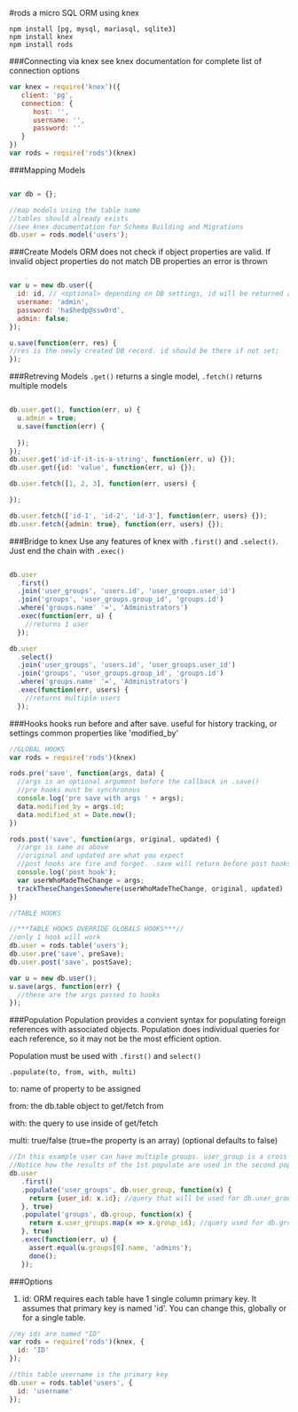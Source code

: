 #rods
a micro SQL ORM using knex

```
npm install [pg, mysql, mariasql, sqlite3]
npm install knex
npm install rods
```

###Connecting via knex
see knex documentation for complete list of connection options
```js
var knex = require('knex')({
   client: 'pg',
   connection: {
      host: '',
      username: '',
      password: ''
   }
})
var rods = require('rods')(knex)
```

###Mapping Models
```js

var db = {};

//map models using the table name
//tables should already exists
//see knex documentation for Schema Building and Migrations
db.user = rods.model('users');
```

###Create Models
ORM does not check if object properties are valid. If invalid object properties do not match DB properties an error is thrown
```js

var u = new db.user({
  id: id, // <optional> depending on DB settings, id will be returned after save, if not set
  username: 'admin',
  password: 'ha$hedp@ssw0rd',
  admin: false;
});

u.save(function(err, res) {
//res is the newly created DB record. id should be there if not set;
});
```

###Retreving Models
`.get()` returns a single model, `.fetch()` returns multiple models
```js

db.user.get(1, function(err, u) {
  u.admin = true;
  u.save(function(err) {
    
  });
});
db.user.get('id-if-it-is-a-string', function(err, u) {});
db.user.get({id: 'value', function(err, u) {});

db.user.fetch([1, 2, 3], function(err, users) {

});

db.user.fetch(['id-1', 'id-2', 'id-3'], function(err, users) {});
db.user.fetch({admin: true}, function(err, users) {});
```

###Bridge to knex
Use any features of knex with `.first()` and `.select()`. Just end the chain with `.exec()`
```js

db.user
  .first()
  .join('user_groups', 'users.id', 'user_groups.user_id')
  .join('groups', 'user_groups.group_id', 'groups.id')
  .where('groups.name' '=', 'Administrators')
  .exec(function(err, u) { 
    //returns 1 user
  });

db.user
  .select()
  .join('user_groups', 'users.id', 'user_groups.user_id')
  .join('groups', 'user_groups.group_id', 'groups.id')
  .where('groups.name' '=', 'Administrators')
  .exec(function(err, users) { 
    //returns multiple users
  });

```

###Hooks
hooks run before and after save. useful for history tracking, or settings common properties like 'modified_by'

```js
//GLOBAL HOOKS
var rods = require('rods')(knex)

rods.pre('save', function(args, data) {
  //args is an optional argument before the callback in .save()
  //pre hooks must be synchronous
  console.log('pre save with args ' + args);
  data.modified_by = args.id;
  data.modified_at = Date.now();
})

rods.post('save', function(args, original, updated) {
  //args is same as above
  //original and updated are what you expect
  //post hooks are fire and forget. .save will return before post hooks finish
  console.log('post hook');
  var userWhoMadeTheChange = args;
  trackTheseChangesSomewhere(userWhoMadeTheChange, original, updated)
})

//TABLE HOOKS

//***TABLE HOOKS OVERRIDE GLOBALS HOOKS***//
//only 1 hook will work
db.user = rods.table('users');
db.user.pre('save', preSave);
db.user.post('save', postSave);

var u = new db.user();
u.save(args, function(err) {
  //these are the args passed to hooks
});

```

###Population
Population provides a convient syntax for populating foreign references with associated objects. Population does individual queries for each reference, so it may not be the most efficient option. 

Population must be used with `.first()` and `select()`

```.populate(to, from, with, multi)```

to: name of property to be assigned

from: the db.table object to get/fetch from

with: the query to use inside of get/fetch

multi: true/false (true=the property is an array) (optional defaults to false)

```js
//In this example user can have multiple groups. user_group is a cross reference table between user & group
//Notice how the results of the 1st populate are used in the second populate
db.user
   .first()
   .populate('user_groups', db.user_group, function(x) {
     return {user_id: x.id}; //query that will be used for db.user_group.fetch
   }, true)
   .populate('groups', db.group, function(x) {
     return x.user_groups.map(x => x.group_id); //query used for db.group.fetch
   }, true)
   .exec(function(err, u) {
     assert.equal(u.groups[0].name, 'admins');
     done();
   });
```

###Options

1. id: ORM requires each table have 1 single column primary key. It assumes that primary key is named 'id'. You can change this, globally or for a single table.
```js
//my ids are named "ID"
var rods = require('rods')(knex, {
  id: 'ID'
});

//this table username is the primary key
db.user = rods.table('users', {
  id: 'username'
});


```


